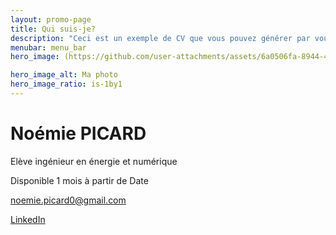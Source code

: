 ```yaml
---
layout: promo-page
title: Qui suis-je?
description: "Ceci est un exemple de CV que vous pouvez générer par vous-même"
menubar: menu_bar
hero_image: (https://github.com/user-attachments/assets/6a0506fa-8944-4fe5-9df2-3710633b05e9)

hero_image_alt: Ma photo
hero_image_ratio: is-1by1
---
```


# Noémie PICARD
Elève ingénieur en énergie et numérique


Disponible 1 mois à partir de Date

[noemie.picard0@gmail.com](mailto:noemie.picard0@gmail.com)

[LinkedIn](https://www.linkedin.com/in/Prenom.Nom)


